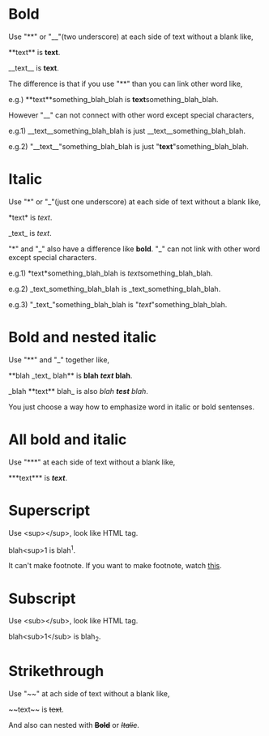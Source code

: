 # Bold
Use "**" or "__"(two underscore) at each side of text without a blank like,

\*\*text\*\* is **text**.

\_\_text\_\_ is __text__.

The difference is that if you use "**" than you can link other word like,

e.g.) \*\*text\*\*something_blah_blah is **text**something_blah_blah.

However "__" can not connect with other word except special characters,

e.g.1) \_\_text\_\_something_blah_blah is just __text__something_blah_blah.

e.g.2) "\_\_text\_\_"something_blah_blah is just "__text__"something_blah_blah.

# Italic
Use "*" or "_"(just one underscore) at each side of text without a blank like,

\*text\* is *text*.

\_text\_ is _text_.

"*" and "_" also have a difference like __bold__. "\_" can not link with other word except special characters.

e.g.1) \*text\*something_blah_blah is *text*something_blah_blah.

e.g.2) \_text\_something_blah_blah is _text_something_blah_blah.

e.g.3) "\_text\_"something_blah_blah is "_text_"something_blah_blah.

# Bold and nested italic
Use "**" and "_" together like,

\*\*blah \_text\_ blah\*\* is **blah _text_ blah**.

\_blah \*\*text\*\* blah\_ is also _blah **test** blah_.

You just choose a way how to emphasize word in italic or bold sentenses.

# All bold and italic
Use "***" at each side of text without a blank like,

\*\*\*text\*\*\* is ***text***.

# Superscript
Use \<sup>\</sup>, look like HTML tag.

blah\<sup>1</sup> is blah<sup>1</sup>.

It can't make footnote. If you want to make footnote, watch [this](https://github.com/2REBCat/StudyMarkdown-syntax/blob/main/08.%20Other%20good%20feature.md#footnotes).

# Subscript
Use \<sub>\</sub>, look like HTML tag.

blah\<sub>1\</sub> is blah<sub>2</sub>.

# Strikethrough
Use "~~" at ach side of text without a blank like,

\~~text\~~ is ~~text~~.

And also can nested with ~~**Bold**~~ or ~~*Italic*~~.